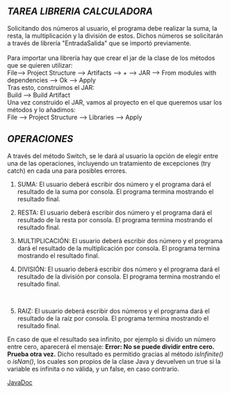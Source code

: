 ***TAREA LIBRERIA CALCULADORA*** <br>
------------------------
Solicitando dos números al usuario, el programa debe realizar la suma, la resta, la multiplicación y la división de estos. Dichos números se solicitarán a través de librería
"EntradaSalida" que se importó previamente. <br><br>
Para importar una librería hay que crear el jar de la clase de los métodos que se quieren utilizar: <br>
File--> Project Structure --> Artifacts --> + --> JAR --> From modules with dependencies --> Ok --> Apply <br>
Tras esto, construimos el JAR: <br>
Build --> Build Artifact <br>
Una vez construido el JAR, vamos al proyecto en el que queremos usar los métodos y lo añadimos:<br>
File --> Project Structure --> Libraries --> Apply

***OPERACIONES***<br>
---------------------------
A través del método Switch, se le dará al usuario la opción de elegir entre una de las operaciones, incluyendo un tratamiento de excepciones (try catch) en cada una para posibles errores.

1. SUMA:
El usuario deberá escribir dos número y el programa dará el resultado de la suma por consola. El programa termina mostrando el resultado final.

2. RESTA:
El usuario deberá escribir dos número y el programa dará el resultado de la resta por consola. El programa termina mostrando el resultado final.

3. MULTIPLICACIÓN:
El usuario deberá escribir dos número y el programa dará el resultado de la multiplicación por consola. El programa termina mostrando el resultado final.

4. DIVISIÓN:
El usuario deberá escribir dos número y el programa dará el resultado de la división por consola. El programa termina mostrando el resultado final. 
<br>

5. RAIZ: 
El usuario deberá escribir dos números y el programa dará el resultado de la raíz por consola. El programa termina mostrando el resultado final.


En caso de que el resultado sea infinito, por ejemplo si divido un número entre cero, aparecerá el mensaje: **Error: No se puede dividir entre cero. Prueba otra vez.** 
Dicho resultado es permitido gracias al método *isInfinite()* o *isNan()*, los cuales son propios de la clase Java y devuelven un true si la variable es infinita o no válida, y un false, en caso contrario.

[JavaDoc](https://jorgeamestoy.github.io/LibreriaCalculadora/)

